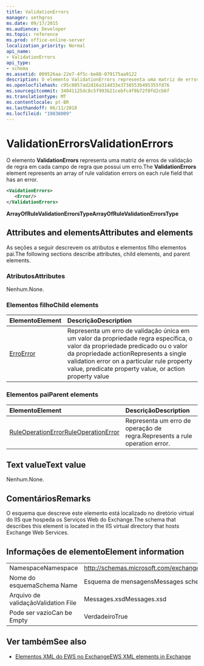 ```yaml
---
title: ValidationErrors
manager: sethgros
ms.date: 09/17/2015
ms.audience: Developer
ms.topic: reference
ms.prod: office-online-server
localization_priority: Normal
api_name:
- ValidationErrors
api_type:
- schema
ms.assetid: 009526aa-22e7-4f5c-be88-079175aa9122
description: O elemento ValidationErrors representa uma matriz de erros de validação de regra em cada campo de regra que possui um erro.
ms.openlocfilehash: c95c8057ad2d16a314d33e3738553b495355fd76
ms.sourcegitcommit: 34041125dc8c5f993b21cebfc4f8b72f0fd2cb6f
ms.translationtype: MT
ms.contentlocale: pt-BR
ms.lasthandoff: 06/11/2018
ms.locfileid: "19838009"
---
```

# <a name="validationerrors"></a><span data-ttu-id="315d4-103">ValidationErrors</span><span class="sxs-lookup"><span data-stu-id="315d4-103">ValidationErrors</span></span>

<span data-ttu-id="315d4-104">O elemento **ValidationErrors** representa uma matriz de erros de validação de regra em cada campo de regra que possui um erro.</span><span class="sxs-lookup"><span data-stu-id="315d4-104">The **ValidationErrors** element represents an array of rule validation errors on each rule field that has an error.</span></span> 
  
```XML
<VaidationErrors>
   <Error/>
</ValidationErrors>
```

 <span data-ttu-id="315d4-105">**ArrayOfRuleValidationErrorsType**</span><span class="sxs-lookup"><span data-stu-id="315d4-105">**ArrayOfRuleValidationErrorsType**</span></span>
## <a name="attributes-and-elements"></a><span data-ttu-id="315d4-106">Attributes and elements</span><span class="sxs-lookup"><span data-stu-id="315d4-106">Attributes and elements</span></span>

<span data-ttu-id="315d4-107">As seções a seguir descrevem os atributos e elementos filho elementos pai.</span><span class="sxs-lookup"><span data-stu-id="315d4-107">The following sections describe attributes, child elements, and parent elements.</span></span>
  
### <a name="attributes"></a><span data-ttu-id="315d4-108">Atributos</span><span class="sxs-lookup"><span data-stu-id="315d4-108">Attributes</span></span>

<span data-ttu-id="315d4-109">Nenhum.</span><span class="sxs-lookup"><span data-stu-id="315d4-109">None.</span></span>
  
### <a name="child-elements"></a><span data-ttu-id="315d4-110">Elementos filho</span><span class="sxs-lookup"><span data-stu-id="315d4-110">Child elements</span></span>

|<span data-ttu-id="315d4-111">**Elemento**</span><span class="sxs-lookup"><span data-stu-id="315d4-111">**Element**</span></span>|<span data-ttu-id="315d4-112">**Descrição**</span><span class="sxs-lookup"><span data-stu-id="315d4-112">**Description**</span></span>|
|:-----|:-----|
|[<span data-ttu-id="315d4-113">Erro</span><span class="sxs-lookup"><span data-stu-id="315d4-113">Error</span></span>](error.md) <br/> |<span data-ttu-id="315d4-114">Representa um erro de validação única em um valor da propriedade regra específica, o valor da propriedade predicado ou o valor da propriedade action</span><span class="sxs-lookup"><span data-stu-id="315d4-114">Represents a single validation error on a particular rule property value, predicate property value, or action property value</span></span>  <br/> |
   
### <a name="parent-elements"></a><span data-ttu-id="315d4-115">Elementos pai</span><span class="sxs-lookup"><span data-stu-id="315d4-115">Parent elements</span></span>

|<span data-ttu-id="315d4-116">**Elemento**</span><span class="sxs-lookup"><span data-stu-id="315d4-116">**Element**</span></span>|<span data-ttu-id="315d4-117">**Descrição**</span><span class="sxs-lookup"><span data-stu-id="315d4-117">**Description**</span></span>|
|:-----|:-----|
|[<span data-ttu-id="315d4-118">RuleOperationError</span><span class="sxs-lookup"><span data-stu-id="315d4-118">RuleOperationError</span></span>](ruleoperationerror.md) <br/> |<span data-ttu-id="315d4-119">Representa um erro de operação de regra.</span><span class="sxs-lookup"><span data-stu-id="315d4-119">Represents a rule operation error.</span></span>  <br/> |
   
## <a name="text-value"></a><span data-ttu-id="315d4-120">Text value</span><span class="sxs-lookup"><span data-stu-id="315d4-120">Text value</span></span>

<span data-ttu-id="315d4-121">Nenhum.</span><span class="sxs-lookup"><span data-stu-id="315d4-121">None.</span></span>
  
## <a name="remarks"></a><span data-ttu-id="315d4-122">Comentários</span><span class="sxs-lookup"><span data-stu-id="315d4-122">Remarks</span></span>

<span data-ttu-id="315d4-123">O esquema que descreve este elemento está localizado no diretório virtual do IIS que hospeda os Serviços Web do Exchange.</span><span class="sxs-lookup"><span data-stu-id="315d4-123">The schema that describes this element is located in the IIS virtual directory that hosts Exchange Web Services.</span></span>
  
## <a name="element-information"></a><span data-ttu-id="315d4-124">Informações de elemento</span><span class="sxs-lookup"><span data-stu-id="315d4-124">Element information</span></span>

|||
|:-----|:-----|
|<span data-ttu-id="315d4-125">Namespace</span><span class="sxs-lookup"><span data-stu-id="315d4-125">Namespace</span></span>  <br/> |http://schemas.microsoft.com/exchange/services/2006/messages  <br/> |
|<span data-ttu-id="315d4-126">Nome do esquema</span><span class="sxs-lookup"><span data-stu-id="315d4-126">Schema Name</span></span>  <br/> |<span data-ttu-id="315d4-127">Esquema de mensagens</span><span class="sxs-lookup"><span data-stu-id="315d4-127">Messages schema</span></span>  <br/> |
|<span data-ttu-id="315d4-128">Arquivo de validação</span><span class="sxs-lookup"><span data-stu-id="315d4-128">Validation File</span></span>  <br/> |<span data-ttu-id="315d4-129">Messages.xsd</span><span class="sxs-lookup"><span data-stu-id="315d4-129">Messages.xsd</span></span>  <br/> |
|<span data-ttu-id="315d4-130">Pode ser vazio</span><span class="sxs-lookup"><span data-stu-id="315d4-130">Can be Empty</span></span>  <br/> |<span data-ttu-id="315d4-131">Verdadeiro</span><span class="sxs-lookup"><span data-stu-id="315d4-131">True</span></span>  <br/> |
   
## <a name="see-also"></a><span data-ttu-id="315d4-132">Ver também</span><span class="sxs-lookup"><span data-stu-id="315d4-132">See also</span></span>



- [<span data-ttu-id="315d4-133">Elementos XML do EWS no Exchange</span><span class="sxs-lookup"><span data-stu-id="315d4-133">EWS XML elements in Exchange</span></span>](ews-xml-elements-in-exchange.md)

